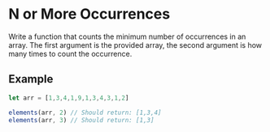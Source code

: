 # N or More Occurrences

Write a function that counts the minimum number of occurrences in an array. The first argument is the provided array, the second argument is how many times to count the occurrence.

## Example

```js
let arr = [1,3,4,1,9,1,3,4,3,1,2]

elements(arr, 2) // Should return: [1,3,4]
elements(arr, 3) // Should return: [1,3]
```

